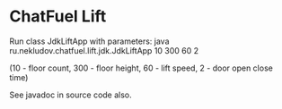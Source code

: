 # ChatFuel Lift

Run class JdkLiftApp with parameters:
java ru.nekludov.chatfuel.lift.jdk.JdkLiftApp 10 300 60 2

(10 - floor count, 300 - floor height, 60 - lift speed, 2 - door open close time)

See javadoc in source code also.
